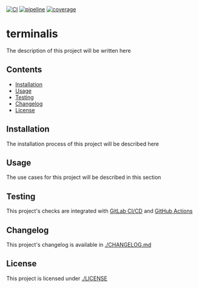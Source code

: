 [![CI](https://github.com/underluns/terminalis/actions/workflows/ci.yml/badge.svg)](https://github.com/underluns/terminalis/actions)
[![pipeline](https://gitlab.com/underluns/terminalis/badges/master/pipeline.svg)](https://gitlab.com/underluns/terminalis/-/pipelines)
[![coverage](https://gitlab.com/underluns/terminalis/badges/master/coverage.svg)](https://gitlab.com/underluns/terminalis/-/commits)

# terminalis

The description of this project will be written here

## Contents

- [Installation](#installation)
- [Usage](#usage)
- [Testing](#testing)
- [Changelog](#changelog)
- [License](#license)

## Installation

The installation process of this project will be described here

## Usage

The use cases for this project will be described in this section

## Testing

This project's checks are integrated with [GitLab СI/CD](https://gitlab.com/underluns/terminalis/-/pipelines) and [GitHub Actions](https://github.com/underluns/terminalis/actions)

## Changelog

This project's changelog is available in [./CHANGELOG.md](./CHANGELOG.md)

## License

This project is licensed under [./LICENSE](./LICENSE)
